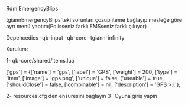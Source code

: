 Rdm EmergencyBlips

tgiannEmergencyBlips'teki sorunları çozüp iteme bağlayıp mesleğe göre ayrı menü yaptım(Polisseniz farklı EMSseniz farklı çıkıyor)

Depencedies
-qb-input
-qb-core
-tgiann-infinity

Kurulum:

1- qb-core/shared/items.lua

['gps'] 		 				 = {['name'] = 'gps', 							['label'] = 'GPS', 						['weight'] = 200, 		['type'] = 'item', 		['image'] = 'gps.png', 					['unique'] = false, 		['useable'] = true, 	['shouldClose'] = false,   	['combinable'] = nil,   	['description'] = 'GPS >:('},

2- resources.cfg den ensuresini bağlayın
3- Oyuna giriş yapın
